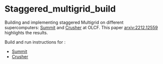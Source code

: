 # Staggered_multigrid_build
Building and implementing staggered Multigrid on different supercomputers: [Summit](https://www.olcf.ornl.gov/summit/) and [Crusher](https://docs.olcf.ornl.gov/systems/crusher_quick_start_guide.html) at OLCF.
This paper [arxiv:2212.12559](https://arxiv.org/abs/2212.12559) highlights the results.

Build and run instructions for : 
* [Summit](https://github.com/vmos1/Staggered_multigrid_build/blob/main/build_summit/README.md)
* [Crusher](https://github.com/vmos1/Staggered_multigrid_build/blob/main/build_summit/README.md)

